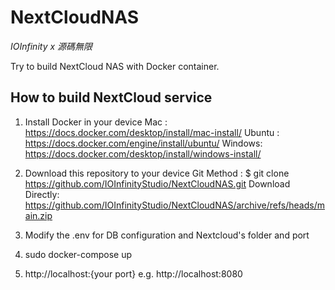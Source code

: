 # NextCloudNAS 
*IOInfinity x 源碼無限*

Try to build NextCloud NAS with Docker container.


## How to build NextCloud service

1. Install Docker in your device
Mac    : https://docs.docker.com/desktop/install/mac-install/
Ubuntu : https://docs.docker.com/engine/install/ubuntu/
Windows: https://docs.docker.com/desktop/install/windows-install/

2. Download this repository to your device
Git Method       :   $ git clone https://github.com/IOInfinityStudio/NextCloudNAS.git
Download Directly:   https://github.com/IOInfinityStudio/NextCloudNAS/archive/refs/heads/main.zip

3. Modify the .env for DB configuration and Nextcloud's folder and port

4. sudo docker-compose up 

5. http://localhost:{your port} e.g. http://localhost:8080
